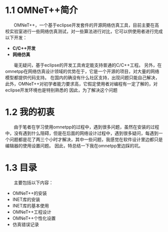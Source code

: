 # 1.1 OMNeT++简介
&#160; &#160; &#160; &#160;OMNeT++，一个基于eclipse开发套件的开源网络仿真工具，目前主要在高校实验室进行一些网络仿真测试，对一些算法进行对比，它可以供使用者进行完成以下开发：
- **C/C++开发**
- **网络仿真**

&#160; &#160; &#160; &#160;毫无疑问，基于eclipse的开发工具肯定能支持普通的C/C++工程。
另外，在omnetpp在网络仿真设计领域的优势在于，它是一个开源的项目，对大量的网络模型都提供代码支持。
在国内的确没有什么社区支持，出现问题只能自己解决，此外，OMNeT++对初学者能力要求高，它假定使用者对编程有一定了解的，对eclipse开发环境也是特别熟悉的
因此，为了解决这个问题


# 1.2 我的初衷
&#160; &#160; &#160; &#160;由于笔者在学习使用omnetpp的过程中，遇到很多问题，虽然在安装的过程中，没有遇到什么阻碍，但是在后面的网络设计过程中，遇到很多疑问，每遇到一个问题都是花了两三个小时才解决，其中一些问题，我感觉在软件设计里边都只是编辑器的使用设置问题。
因此，特总结一下我在omnetpp里边踩的坑。


# 1.3 目录
&#160; &#160; &#160; &#160;主要包括以下内容：
- OMNeT++的安装
- INET库的安装
- INET库的基本使用
- OMNeT++工程设计
- OMNeT++个性化设置
- 仿真错误记录
